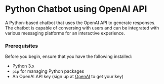 # Python Chatbot using OpenAI API

A Python-based chatbot that uses the OpenAI API to generate responses. The chatbot is capable of conversing with users and can be integrated with various messaging platforms for an interactive experience.



### Prerequisites

Before you begin, ensure that you have the following installed:

- Python 3.x
- `pip` for managing Python packages
- An OpenAI API key (sign up at [OpenAI](https://openai.com/) to get your key)

